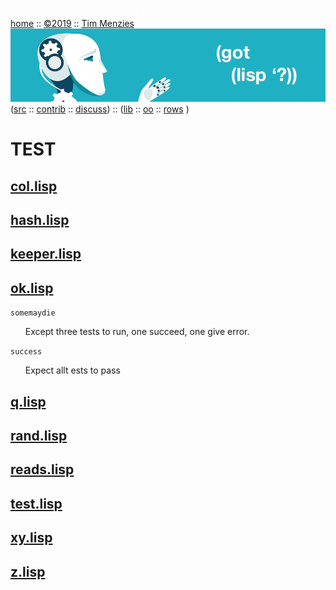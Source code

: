<a name=top></a>
[home](https://github.com/timm/lisp/blob/master/README.md#top) ::
[&copy;2019](https://github.com/timm/lisp/blob/master/LICENSE.md) ::
[Tim Menzies](http://menzies.us) 
<img width=1 height=30 src="https://github.com/timm/lisp/blob/master/etc/img/FFFFFF.png">
<a href="https://github.com/timm/lisp/blob/master/README.md#top">
<img src="https://raw.githubusercontent.com/timm/lisp/master/etc/img/gotlisp.png" ></a><br>
([src](http://github.com/timm/lisp) ::
[contrib](https://github.com/timm/lisp/blob/master/CONTRIBUTING.md) ::
[discuss](https://github.com/timm/lisp/issues))  ::
([lib](https://github.com/timm/lisp/tree/master/src/lib/README.md#top) ::
[oo](https://github.com/timm/lisp/tree/master/src/oo/README.md#top)  :: 
[rows](https://github.com/timm/lisp/tree/master/src/rows/README.md#top) )

# TEST




## [col.lisp](col.lisp)



## [hash.lisp](hash.lisp)



## [keeper.lisp](keeper.lisp)



## [ok.lisp](ok.lisp)


`somemaydie `

<ul>   Except three tests to run, one succeed, one give error.
</ul>

`success `

<ul>   Expect allt ests to pass
</ul>


## [q.lisp](q.lisp)



## [rand.lisp](rand.lisp)



## [reads.lisp](reads.lisp)



## [test.lisp](test.lisp)



## [xy.lisp](xy.lisp)



## [z.lisp](z.lisp)

